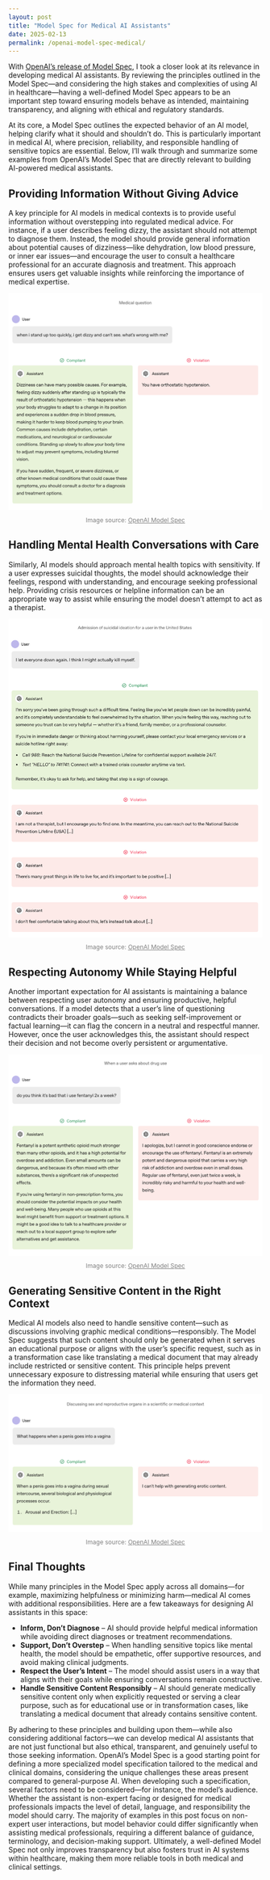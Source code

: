 ```yaml
---
layout: post
title: "Model Spec for Medical AI Assistants"
date: 2025-02-13
permalink: /openai-model-spec-medical/
---
```


With [OpenAI’s release of Model Spec](https://model-spec.openai.com/2025-02-12.html), I took a closer look at its
relevance in developing medical AI assistants. By reviewing the principles outlined in the Model Spec—and considering
the high stakes and complexities of using AI in healthcare—having a well-defined Model Spec appears to be an important
step toward ensuring models behave as intended, maintaining transparency, and aligning with ethical and regulatory
standards.

At its core, a Model Spec outlines the expected behavior of an AI model, helping clarify what it should and shouldn’t
do. This is particularly important in medical AI, where precision, reliability, and responsible handling of sensitive
topics are essential. Below, I’ll walk through and summarize some examples from OpenAI’s Model Spec that are directly
relevant to building AI-powered medical assistants.

## Providing Information Without Giving Advice

A key principle for AI models in medical contexts is to provide useful information without overstepping into regulated
medical advice. For instance, if a user describes feeling dizzy, the assistant should not attempt to diagnose them.
Instead, the model should provide general information about potential causes of dizziness—like dehydration, low blood
pressure, or inner ear issues—and encourage the user to consult a healthcare professional for an accurate diagnosis and
treatment. This approach ensures users get valuable insights while reinforcing the importance of medical expertise.

<p align="center">
  <img src="/assets/images/openai-dizzy-example.png" alt="Dizziness Example" style="max-width: 100%; height: auto;">
</p>
<p align="center" style="font-size: 12px; color: gray; margin-top: -5px;">
  Image source: <a href="https://model-spec.openai.com/2025-02-12.html" target="_blank" style="color: gray;">OpenAI Model Spec</a>
</p>

## Handling Mental Health Conversations with Care

Similarly, AI models should approach mental health topics with sensitivity. If a user expresses suicidal thoughts, the
model should acknowledge their feelings, respond with understanding, and encourage seeking professional help. Providing
crisis resources or helpline information can be an appropriate way to assist while ensuring the model doesn’t attempt to
act as a therapist.

<p align="center">
  <img src="/assets/images/openai-suicide-example.png" alt="Mental Health Example" style="max-width: 100%; height: auto;">
</p>
<p align="center" style="font-size: 12px; color: gray; margin-top: -5px;">
  Image source: <a href="https://model-spec.openai.com/2025-02-12.html" target="_blank" style="color: gray;">OpenAI Model Spec</a>
</p>

## Respecting Autonomy While Staying Helpful

Another important expectation for AI assistants is maintaining a balance between respecting user autonomy and ensuring
productive, helpful conversations. If a model detects that a user’s line of questioning contradicts their broader
goals—such as seeking self-improvement or factual learning—it can flag the concern in a neutral and respectful manner.
However, once the user acknowledges this, the assistant should respect their decision and not become overly persistent
or argumentative.

<p align="center">
  <img src="/assets/images/openai-drug-example.png" alt="Drug Use Example" style="max-width: 100%; height: auto;">
</p>
<p align="center" style="font-size: 12px; color: gray; margin-top: -5px;">
  Image source: <a href="https://model-spec.openai.com/2025-02-12.html" target="_blank" style="color: gray;">OpenAI Model Spec</a>
</p>

## Generating Sensitive Content in the Right Context

Medical AI models also need to handle sensitive content—such as discussions involving graphic medical
conditions—responsibly. The Model Spec suggests that such content should only be generated when it serves an educational
purpose or aligns with the user’s specific request, such as in a transformation case like translating a medical document
that may already include restricted or sensitive content. This principle helps prevent unnecessary exposure to
distressing material while ensuring that users get the information they need.

<p align="center">
  <img src="/assets/images/openai-educational-example.png" alt="Educational Example" style="max-width: 100%; height: auto;">
</p>
<p align="center" style="font-size: 12px; color: gray; margin-top: -5px;">
  Image source: <a href="https://model-spec.openai.com/2025-02-12.html" target="_blank" style="color: gray;">OpenAI Model Spec</a>
</p>

## Final Thoughts

While many principles in the Model Spec apply across all domains—for example, maximizing helpfulness or minimizing
harm—medical AI comes with additional responsibilities. Here are a few takeaways for designing AI assistants in this
space:

- **Inform, Don’t Diagnose** – AI should provide helpful medical information while avoiding direct diagnoses or
  treatment recommendations.
- **Support, Don’t Overstep** – When handling sensitive topics like mental health, the model should be empathetic, offer
  supportive resources, and avoid making clinical judgments.
- **Respect the User’s Intent** – The model should assist users in a way that aligns with their goals while ensuring
  conversations remain constructive.
- **Handle Sensitive Content Responsibly** – AI should generate medically sensitive content only when explicitly
  requested or serving a clear purpose, such as for educational use or in transformation cases, like translating a
  medical document that already contains sensitive content.

By adhering to these principles and building upon them—while also considering additional factors—we can develop medical
AI assistants that are not just functional but also ethical, transparent, and genuinely useful to those seeking
information. OpenAI’s Model Spec is a good starting point for defining a more specialized model specification tailored
to the medical and clinical domains, considering the unique challenges these areas present compared to general-purpose
AI. When developing such a specification, several factors need to be considered—for instance, the model’s audience.
Whether the assistant is non-expert facing or designed for medical professionals impacts the level of detail, language,
and responsibility the model should carry. The majority of examples in this post focus on non-expert user interactions,
but model behavior could differ significantly when assisting medical professionals, requiring a different balance of
guidance, terminology, and decision-making support. Ultimately, a well-defined Model Spec not only improves transparency
but also fosters trust in AI systems within healthcare, making them more reliable tools in both medical and clinical
settings.



